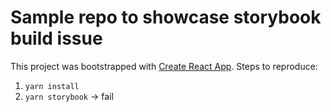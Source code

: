 # Sample repo to showcase storybook build issue

This project was bootstrapped with [Create React App](https://github.com/facebook/create-react-app). Steps to reproduce:

1. `yarn install`
2. `yarn storybook` -> fail